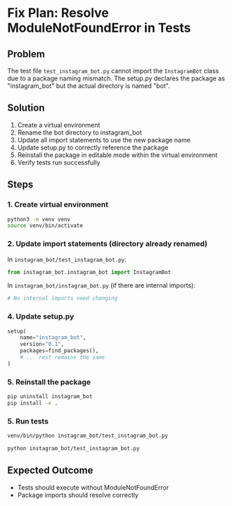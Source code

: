 # Fix Plan: Resolve ModuleNotFoundError in Tests

## Problem
The test file `test_instagram_bot.py` cannot import the `InstagramBot` class due to a package naming mismatch. The setup.py declares the package as "instagram_bot" but the actual directory is named "bot".

## Solution
1. Create a virtual environment
2. Rename the bot directory to instagram_bot
3. Update all import statements to use the new package name
4. Update setup.py to correctly reference the package
5. Reinstall the package in editable mode within the virtual environment
6. Verify tests run successfully

## Steps

### 1. Create virtual environment
```bash
python3 -m venv venv
source venv/bin/activate
```

### 2. Update import statements (directory already renamed)
In `instagram_bot/test_instagram_bot.py`:
```python
from instagram_bot.instagram_bot import InstagramBot
```

In `instagram_bot/instagram_bot.py` (if there are internal imports):
```python
# No internal imports need changing
```

### 4. Update setup.py
```python
setup(
    name="instagram_bot",
    version="0.1",
    packages=find_packages(),
    # ... rest remains the same
)
```

### 5. Reinstall the package
```bash
pip uninstall instagram_bot
pip install -e .
```

### 5. Run tests
```bash
venv/bin/python instagram_bot/test_instagram_bot.py
```
```bash
python instagram_bot/test_instagram_bot.py
```

## Expected Outcome
- Tests should execute without ModuleNotFoundError
- Package imports should resolve correctly